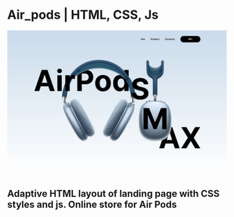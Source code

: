 # Air_pods | HTML, CSS, Js
 
![Air Pods](./images/Air_Pods.jpg)

## Adaptive HTML layout of landing page with CSS styles and js. Online store for Air Pods
